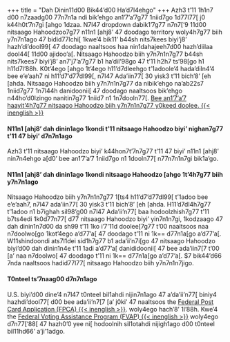 +++
title = "Dah Dinin11d00 Bik44’d00 Ha’d7l4ehgo"
+++
Azh3 t’11 1h1n7 d00 n7zaadg00 77n7n1a ndi bik’ehgo an1’7’a’7g77 1niid7go 1d77l77[ j0 k44h0t’7n7gi [ahgo 1dzaa. N7l47 dropdown dabik1’7g77 n7n7[’9 11d00 nitsaago Hahoodzoo7g77 n11n1 [ahj8’ 47 doodago territory woly4h7g77 biih y7n7n1ago 47 bidid77lchi[ 1kwe’4 bik11’ b44sh nits7kees biyi’j8’ hazh’di’dool99[ 47 doodago naaltsoos haa nin1dahajeeh7d00 hazh’diilaa dool44[ 11d00 ajidoo’a[. Nitsaago Hahoodzo biih y7n7n1n7g77 b44sh nits7kees7 biyi’j8’ an7’j7’a’7g77 b1 ha’dil’98go 47 t’11 h2h7 ts’98[go h1 h11d7l’88h. K0t’4ego [ahgo 1t’4ego h11’d7dleehgo t’1adoole’4 hada’diln4’4 bee e’e’aah7 ni h11’d7’d77dl99[, n7l47 Ada’iin77[ 30 yisk3 t’11 bich’8’ [eh [ahda. Nitsaago Hahoodzo biih y7n7n1n7g77 da nibik’ehgo na’ab22s7 1niid7g77 1n7l44h danidoonii[ 47 doodago naaltsoos bik’ehgo n44ho’d0lzingo nanitin7g77 1niid7 n1 1n7dooln77[. [Bee an1’7’a’7 haayit’4h7g77 nitsaago Hahoodzo biih y7n7n1n7g77 y0keed doolee. {{< inenglish >}}](https://www.ncsl.org/research/elections-and-campaigns/voter-id.aspx#Laws%20in%20Effect)

#### N11n1 [ahj8’ dah dinin1ago 1kondi t’11 nitsaago Hahoodzo biyi’ nighan7g77 t’11 47 biyi’ d7n7n1ago

Azh3 t’11 nitsaago Hahoodzo biyi’ k44hon7t’7n7g77 t’11 47 biyi’ n11n1 [ahj8’ nin7n4ehgo a[d0’ bee an1’7’a’7 1niid7go n1 1dooln77[ n77n7n1n7gi bik1a’go.

#### N11n1 [ahj8’ dah dinin1ago 1kondi nitsaago Hahoodzo [ahgo 1t’4h7g77 biih  y7n7n1ago

Nitsaago Hahoodzo biih y7n7n1n7g77 1[ts4 h11’d7’d77dl99[ t’1adoo bee e’e’aah7, n7l47 ada’iin77[ 30 yisk3 t’11 bich’8’ [eh [ahda. H11’d7dl4h7g77 t’1adoo n1 b7ighah sil98’g00 n7l47 Ada’ii’n77[ baa hodoolzhish7g77 t’11 b7ts4edi 1k0d77n77[ d77 nitsaago Hahoodzo biyi’ yin7n1n7gi, 1kodzaago 47 dah dinin1n7d00 da sh99 t’11 1ko i’7’11d doolee[7g77 t’00 naaltsoos naa n7doolwo[go 1kot’4ego a’d77’a[ 47 doodago t’11 ni 1k== d77n1a[go a’d77’a[. W11shindoondi ats7l1dei sid1h7g77 b1 ada’ii’n7i[go 47 nitsaago Hahoodzo biyi’d00 dah dinin1n4e t’11 1adi a’d77’a[ danididoonii[ 47 bee ada’iin7[7 t’00 [a’ naa n7doolwo[ 47 doodago t’11 ni 1k== d77n1a[go a’d77’a[. $7 bik44’d66 7nda naaltsoos hadid77l77[ nitsaago Hahoodzo biih y7n7n1n7jigo.

#### T0nteel ts’7naag00 d7n7n1ago

U.S. biyi’d00 dine’4 n7l47 t0nteel bil1ahdi nijin7n1ago 47 a’da’ii’n77[ biniy4 hazhdi’dool77[ d00 bee ada’ii’n7[7 [a’ j0ki’ 47 naaltsoos the [Federal Post Card Application (FPCA) {{< inenglish >}}](https://www.fvap.gov/eo/overview/materials/forms). woly4ego hach’8’ 1l’88h. Kwe’4 the [Federal Voting Assistance Program (FVAP) {{< inenglish >}}](https://www.fvap.gov/) woly4ego d7n77[’88[ 47 hazh0’0 yee ni[ hodoolnih sil1otahdi nijigh1ago d00 t0nteel bil11hd66’ a’ji’1adgo.

